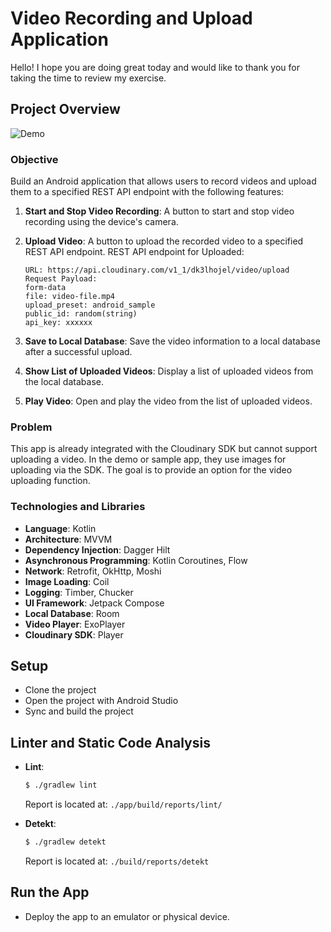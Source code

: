 # Video Recording and Upload Application

Hello! I hope you are doing great today and would like to thank you for taking the time to review my exercise.

## Project Overview

![Demo](assets/demo2.gif)

### Objective

Build an Android application that allows users to record videos and upload them to a specified REST API endpoint with the following features:

1. **Start and Stop Video Recording**: A button to start and stop video recording using the device's camera.
2. **Upload Video**: A button to upload the recorded video to a specified REST API endpoint.
   REST API endpoint for Uploaded:

    ```
    URL: https://api.cloudinary.com/v1_1/dk3lhojel/video/upload
    Request Payload:
    form-data
    file: video-file.mp4
    upload_preset: android_sample
    public_id: random(string)
    api_key: xxxxxx
    ```
3. **Save to Local Database**: Save the video information to a local database after a successful upload.
4. **Show List of Uploaded Videos**: Display a list of uploaded videos from the local database.
5. **Play Video**: Open and play the video from the list of uploaded videos.

### Problem

This app is already integrated with the Cloudinary SDK but cannot support uploading a video. In the demo or sample app, they use images for uploading via the SDK. The goal is to provide an option for the video uploading function.

### Technologies and Libraries

- **Language**: Kotlin
- **Architecture**: MVVM
- **Dependency Injection**: Dagger Hilt
- **Asynchronous Programming**: Kotlin Coroutines, Flow
- **Network**: Retrofit, OkHttp, Moshi
- **Image Loading**: Coil
- **Logging**: Timber, Chucker
- **UI Framework**: Jetpack Compose
- **Local Database**: Room
- **Video Player**: ExoPlayer
- **Cloudinary SDK**: Player

## Setup

- Clone the project
- Open the project with Android Studio
- Sync and build the project

## Linter and Static Code Analysis

- **Lint**:

  ```bash
  $ ./gradlew lint
  ```

  Report is located at: `./app/build/reports/lint/`

- **Detekt**:

  ```bash
  $ ./gradlew detekt
  ```

  Report is located at: `./build/reports/detekt`

## Run the App

- Deploy the app to an emulator or physical device.
